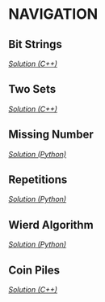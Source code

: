 # NAVIGATION

**Bit Strings**
---

*[Solution (C++)](bitStrings.cpp)*

**Two Sets**
---

*[Solution (C++)](twoSets.cpp)*

**Missing Number**
---

*[Solution (Python)](missingNumber.py)*

**Repetitions**
---

*[Solution (Python)](repetitions.py)*

**Wierd Algorithm**
---

*[Solution (Python)](weirdAlgorithm.py)*

**Coin Piles**
---

*[Solution (C++)](coinPiles.cpp)*
